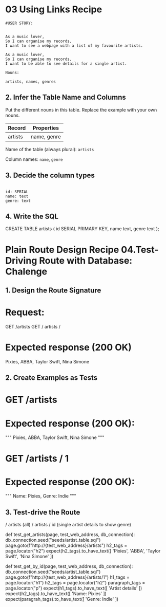 # 03 Using Links Recipe 

```
#USER STORY:


As a music lover,
So I can organise my records,
I want to see a webpage with a list of my favourite artists. 

As a music lover,
So I can organise my records,
I want to be able to see details for a single artist.
```

```
Nouns:

artists, names, genres
```

## 2. Infer the Table Name and Columns

Put the different nouns in this table. Replace the example with your own nouns.

| Record                | Properties          |
| --------------------- | ------------------- |
| artists               | name, genre         |

Name of the table (always plural): `artists`

Column names: `name`, `genre`

## 3. Decide the column types

```

id: SERIAL
name: text
genre: text
```

## 4. Write the SQL

CREATE TABLE artists (
  id SERIAL PRIMARY KEY,
  name text,
  genre text
);


# Plain Route Design Recipe 04.Test-Driving Route with Database: Chalenge

## 1. Design the Route Signature

# Request:
GET /artists 
GET / artists / <id> 


# Expected response (200 OK)
Pixies, ABBA, Taylor Swift, Nina Simone

## 2. Create Examples as Tests

# GET /artists
#  Expected response (200 OK):
"""
Pixies, ABBA, Taylor Swift, Nina Simone
"""

# GET /artists / 1
# Expected response (200 OK):
"""
Name: Pixies, Genre: Indie
"""




## 3. Test-drive the Route


/ artists (all)
/ artists / id (single artist details to show genre)

def test_get_artists(page, test_web_address, db_connection):
    db_connection.seed("seeds/artist_table.sql")
    page.goto(f"http://{test_web_address}/artists")
    h2_tags = page.locator("h2")
    expect(h2_tags).to_have_text([
        'Pixies', 'ABBA', 'Taylor Swift', 'Nina Simone'
    ])
    

def test_get_by_id(page, test_web_address, db_connection):
    db_connection.seed("seeds/artist_table.sql")
    page.goto(f"http://{test_web_address}/artists/1")
    h1_tags = page.locator("h1")
    h2_tags = page.locator("h2")
    paragraph_tags = page.locator("p")
    expect(h1_tags).to_have_text([
        'Artist details' 
    ])
    expect(h2_tags).to_have_text([
        'Name: Pixies'
    ])
    expect(paragrah_tags).to_have_text([
        'Genre: Indie'
    ])


